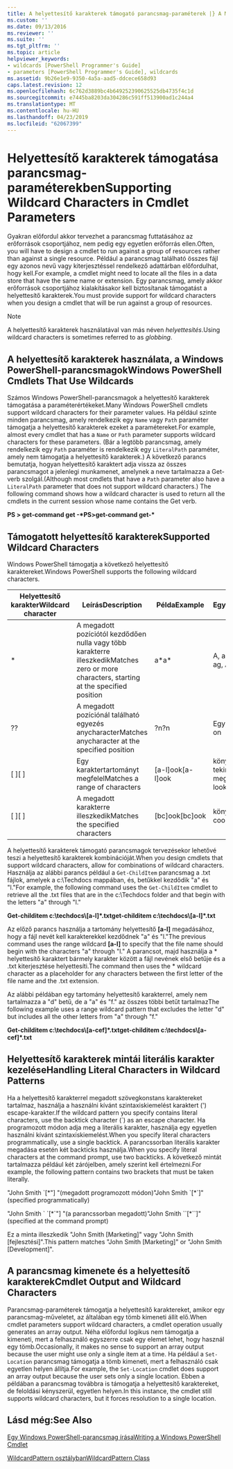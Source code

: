 ```yaml
---
title: A helyettesítő karakterek támogató parancsmag-paraméterek |} A Microsoft Docs
ms.custom: ''
ms.date: 09/13/2016
ms.reviewer: ''
ms.suite: ''
ms.tgt_pltfrm: ''
ms.topic: article
helpviewer_keywords:
- wildcards [PowerShell Programmer's Guide]
- parameters [PowerShell Programmer's Guide], wildcards
ms.assetid: 9b26e1e9-9350-4a5a-aad5-ddcece658d93
caps.latest.revision: 12
ms.openlocfilehash: 6c762d3889bc4b649252390625525db4735f4c1d
ms.sourcegitcommit: e7445ba8203da304286c591ff513900ad1c244a4
ms.translationtype: MT
ms.contentlocale: hu-HU
ms.lasthandoff: 04/23/2019
ms.locfileid: "62067399"
---
```

# <a name="supporting-wildcard-characters-in-cmdlet-parameters"></a><span data-ttu-id="abc0e-102">Helyettesítő karakterek támogatása parancsmag-paraméterekben</span><span class="sxs-lookup"><span data-stu-id="abc0e-102">Supporting Wildcard Characters in Cmdlet Parameters</span></span>

<span data-ttu-id="abc0e-103">Gyakran előfordul akkor tervezhet a parancsmag futtatásához az erőforrások csoportjához, nem pedig egy egyetlen erőforrás ellen.</span><span class="sxs-lookup"><span data-stu-id="abc0e-103">Often, you will have to design a cmdlet to run against a group of resources rather than against a single resource.</span></span> <span data-ttu-id="abc0e-104">Például a parancsmag található összes fájl egy azonos nevű vagy kiterjesztéssel rendelkező adattárban előfordulhat, hogy kell.</span><span class="sxs-lookup"><span data-stu-id="abc0e-104">For example, a cmdlet might need to locate all the files in a data store that have the same name or extension.</span></span> <span data-ttu-id="abc0e-105">Egy parancsmag, amely akkor erőforrások csoportjához kialakításakor kell biztosítanak támogatást a helyettesítő karakterek.</span><span class="sxs-lookup"><span data-stu-id="abc0e-105">You must provide support for wildcard characters when you design a cmdlet that will be run against a group of resources.</span></span>

> [!NOTE]
> <span data-ttu-id="abc0e-106">A helyettesítő karakterek használatával van más néven *helyettesítés*.</span><span class="sxs-lookup"><span data-stu-id="abc0e-106">Using wildcard characters is sometimes referred to as *globbing*.</span></span>

## <a name="windows-powershell-cmdlets-that-use-wildcards"></a><span data-ttu-id="abc0e-107">A helyettesítő karakterek használata, a Windows PowerShell-parancsmagok</span><span class="sxs-lookup"><span data-stu-id="abc0e-107">Windows PowerShell Cmdlets That Use Wildcards</span></span>

 <span data-ttu-id="abc0e-108">Számos Windows PowerShell-parancsmagok a helyettesítő karakterek támogatása a paraméterértékeket.</span><span class="sxs-lookup"><span data-stu-id="abc0e-108">Many Windows PowerShell cmdlets support wildcard characters for their parameter values.</span></span> <span data-ttu-id="abc0e-109">Ha például szinte minden parancsmag, amely rendelkezik egy `Name` vagy `Path` paraméter támogatja a helyettesítő karakterek ezeket a paramétereket.</span><span class="sxs-lookup"><span data-stu-id="abc0e-109">For example, almost every cmdlet that has a `Name` or `Path` parameter supports wildcard characters for these parameters.</span></span> <span data-ttu-id="abc0e-110">(Bár a legtöbb parancsmag, amely rendelkezik egy `Path` paraméter is rendelkezik egy `LiteralPath` paraméter, amely nem támogatja a helyettesítő karakterek.) A következő parancs bemutatja, hogyan helyettesítő karaktert adja vissza az összes parancsmagot a jelenlegi munkamenet, amelynek a neve tartalmazza a Get-verb szolgál.</span><span class="sxs-lookup"><span data-stu-id="abc0e-110">(Although most cmdlets that have a `Path` parameter also have a `LiteralPath` parameter that does not support wildcard characters.) The following command shows how a wildcard character is used to return all the cmdlets in the current session whose name contains the Get verb.</span></span>

 <span data-ttu-id="abc0e-111">**PS > get-command get -\***</span><span class="sxs-lookup"><span data-stu-id="abc0e-111">**PS>get-command get-\***</span></span>

## <a name="supported-wildcard-characters"></a><span data-ttu-id="abc0e-112">Támogatott helyettesítő karakterek</span><span class="sxs-lookup"><span data-stu-id="abc0e-112">Supported Wildcard Characters</span></span>

<span data-ttu-id="abc0e-113">Windows PowerShell támogatja a következő helyettesítő karaktereket.</span><span class="sxs-lookup"><span data-stu-id="abc0e-113">Windows PowerShell supports the following wildcard characters.</span></span>

|<span data-ttu-id="abc0e-114">Helyettesítő karakter</span><span class="sxs-lookup"><span data-stu-id="abc0e-114">Wildcard character</span></span>|<span data-ttu-id="abc0e-115">Leírás</span><span class="sxs-lookup"><span data-stu-id="abc0e-115">Description</span></span>|<span data-ttu-id="abc0e-116">Példa</span><span class="sxs-lookup"><span data-stu-id="abc0e-116">Example</span></span>|<span data-ttu-id="abc0e-117">Egyezik</span><span class="sxs-lookup"><span data-stu-id="abc0e-117">Matches</span></span>|<span data-ttu-id="abc0e-118">Nem egyezik</span><span class="sxs-lookup"><span data-stu-id="abc0e-118">Does not match</span></span>|
|------------------------|-----------------|-------------|-------------|--------------------|
|*|<span data-ttu-id="abc0e-119">A megadott pozíciótól kezdődően nulla vagy több karakterre illeszkedik</span><span class="sxs-lookup"><span data-stu-id="abc0e-119">Matches zero or more characters, starting at the specified position</span></span>|<span data-ttu-id="abc0e-120">a\*</span><span class="sxs-lookup"><span data-stu-id="abc0e-120">a\*</span></span>|<span data-ttu-id="abc0e-121">A, ag, Apple</span><span class="sxs-lookup"><span data-stu-id="abc0e-121">A, ag, Apple</span></span>||
|<span data-ttu-id="abc0e-122">?</span><span class="sxs-lookup"><span data-stu-id="abc0e-122">?</span></span>|<span data-ttu-id="abc0e-123">A megadott pozíciónál található egyezés anycharacter</span><span class="sxs-lookup"><span data-stu-id="abc0e-123">Matches anycharacter at the specified position</span></span>|<span data-ttu-id="abc0e-124">?n</span><span class="sxs-lookup"><span data-stu-id="abc0e-124">?n</span></span>|<span data-ttu-id="abc0e-125">Egy, a, a</span><span class="sxs-lookup"><span data-stu-id="abc0e-125">An, in, on</span></span>|<span data-ttu-id="abc0e-126">futott</span><span class="sxs-lookup"><span data-stu-id="abc0e-126">ran</span></span>|
|<span data-ttu-id="abc0e-127">[ ]</span><span class="sxs-lookup"><span data-stu-id="abc0e-127">[ ]</span></span>|<span data-ttu-id="abc0e-128">Egy karaktertartományt megfelel</span><span class="sxs-lookup"><span data-stu-id="abc0e-128">Matches a range of characters</span></span>|<span data-ttu-id="abc0e-129">[a-l]ook</span><span class="sxs-lookup"><span data-stu-id="abc0e-129">[a-l]ook</span></span>|<span data-ttu-id="abc0e-130">könyv, cook, tekintse meg</span><span class="sxs-lookup"><span data-stu-id="abc0e-130">book, cook, look</span></span>|<span data-ttu-id="abc0e-131">tartott</span><span class="sxs-lookup"><span data-stu-id="abc0e-131">took</span></span>|
|<span data-ttu-id="abc0e-132">[ ]</span><span class="sxs-lookup"><span data-stu-id="abc0e-132">[ ]</span></span>|<span data-ttu-id="abc0e-133">A megadott karakterre illeszkedik</span><span class="sxs-lookup"><span data-stu-id="abc0e-133">Matches the specified characters</span></span>|<span data-ttu-id="abc0e-134">[bc]ook</span><span class="sxs-lookup"><span data-stu-id="abc0e-134">[bc]ook</span></span>|<span data-ttu-id="abc0e-135">könyv, cook</span><span class="sxs-lookup"><span data-stu-id="abc0e-135">book, cook</span></span>|<span data-ttu-id="abc0e-136">nézd</span><span class="sxs-lookup"><span data-stu-id="abc0e-136">look</span></span>|

<span data-ttu-id="abc0e-137">A helyettesítő karakterek támogató parancsmagok tervezésekor lehetővé teszi a helyettesítő karakterek kombinációját.</span><span class="sxs-lookup"><span data-stu-id="abc0e-137">When you design cmdlets that support wildcard characters, allow for combinations of wildcard characters.</span></span> <span data-ttu-id="abc0e-138">Használja az alábbi parancs például a `Get-ChildItem` parancsmag a .txt fájlok, amelyek a c:\Techdocs mappában, és, betűkkel kezdődik "a" és "l."</span><span class="sxs-lookup"><span data-stu-id="abc0e-138">For example, the following command uses the `Get-ChildItem` cmdlet to retrieve all the .txt files that are in the c:\Techdocs folder and that begin with the letters "a" through "l."</span></span>

<span data-ttu-id="abc0e-139">**Get-childitem c:\techdocs\\[a-l]\*.txt**</span><span class="sxs-lookup"><span data-stu-id="abc0e-139">**get-childitem c:\techdocs\\[a-l]\*.txt**</span></span>

<span data-ttu-id="abc0e-140">Az előző parancs használja a tartomány helyettesítő **[a-l]** megadásához, hogy a fájl nevét kell karakterekkel kezdődnek "a" és "l."</span><span class="sxs-lookup"><span data-stu-id="abc0e-140">The previous command uses the range wildcard **[a-l]** to specify that the file name should begin with the characters "a" through "l."</span></span> <span data-ttu-id="abc0e-141">A parancsot, majd használja a \* helyettesítő karaktert bármely karakter között a fájl nevének első betűje és a .txt kiterjesztése helyettesíti.</span><span class="sxs-lookup"><span data-stu-id="abc0e-141">The command then uses the \* wildcard character as a placeholder for any characters between the first letter of the file name and the .txt extension.</span></span>

<span data-ttu-id="abc0e-142">Az alábbi példában egy tartomány helyettesítő karakterrel, amely nem tartalmazza a "d" betű, de a "a" és "f." az összes többi betűt tartalmaz</span><span class="sxs-lookup"><span data-stu-id="abc0e-142">The following example uses a range wildcard pattern that excludes the letter "d" but includes all the other letters from "a" through "f."</span></span>

<span data-ttu-id="abc0e-143">**Get-childitem c:\techdocs\\[a-cef]\*.txt**</span><span class="sxs-lookup"><span data-stu-id="abc0e-143">**get-childitem c:\techdocs\\[a-cef]\*.txt**</span></span>

## <a name="handling-literal-characters-in-wildcard-patterns"></a><span data-ttu-id="abc0e-144">Helyettesítő karakterek mintái literális karakter kezelése</span><span class="sxs-lookup"><span data-stu-id="abc0e-144">Handling Literal Characters in Wildcard Patterns</span></span>

<span data-ttu-id="abc0e-145">Ha a helyettesítő karakterrel megadott szövegkonstans karaktereket tartalmaz, használja a használni kívánt szintaxiskiemelést karaktert (') escape-karakter.</span><span class="sxs-lookup"><span data-stu-id="abc0e-145">If the wildcard pattern you specify contains literal characters, use the backtick character (\`) as an escape character.</span></span> <span data-ttu-id="abc0e-146">Ha programozott módon adja meg a literális karakter, használja egy egyetlen használni kívánt szintaxiskiemelést.</span><span class="sxs-lookup"><span data-stu-id="abc0e-146">When you specify literal characters programmatically, use a single backtick.</span></span> <span data-ttu-id="abc0e-147">A parancssorban literális karakter megadása esetén két backticks használja.</span><span class="sxs-lookup"><span data-stu-id="abc0e-147">When you specify literal characters at the command prompt, use two backticks.</span></span> <span data-ttu-id="abc0e-148">A következő mintát tartalmazza például két zárójelben, amely szerint kell értelmezni.</span><span class="sxs-lookup"><span data-stu-id="abc0e-148">For example, the following pattern contains two brackets that must be taken literally.</span></span>

<span data-ttu-id="abc0e-149">"John Smith \`[\*"] "(megadott programozott módon)</span><span class="sxs-lookup"><span data-stu-id="abc0e-149">"John Smith \`[\*\`]" (specified programmatically)</span></span>

<span data-ttu-id="abc0e-150">"John Smith \` \`[\*\`"] "(a parancssorban megadott)</span><span class="sxs-lookup"><span data-stu-id="abc0e-150">"John Smith \`\`[\*\`\`]"  (specified at the command prompt)</span></span>

<span data-ttu-id="abc0e-151">Ez a minta illeszkedik "John Smith [Marketing]" vagy "John Smith [fejlesztési]".</span><span class="sxs-lookup"><span data-stu-id="abc0e-151">This pattern matches "John Smith [Marketing]" or "John Smith [Development]".</span></span>

## <a name="cmdlet-output-and-wildcard-characters"></a><span data-ttu-id="abc0e-152">A parancsmag kimenete és a helyettesítő karakterek</span><span class="sxs-lookup"><span data-stu-id="abc0e-152">Cmdlet Output and Wildcard Characters</span></span>

<span data-ttu-id="abc0e-153">Parancsmag-paraméterek támogatja a helyettesítő karaktereket, amikor egy parancsmag-műveletet, az általában egy tömb kimeneti állít elő.</span><span class="sxs-lookup"><span data-stu-id="abc0e-153">When cmdlet parameters support wildcard characters, a cmdlet operation usually generates an array output.</span></span> <span data-ttu-id="abc0e-154">Néha előfordul logikus nem támogatja a kimeneti, mert a felhasználó egyszerre csak egy elemet lehet, hogy használ egy tömb.</span><span class="sxs-lookup"><span data-stu-id="abc0e-154">Occasionally, it makes no sense to support an array output because the user might use only a single item at a time.</span></span> <span data-ttu-id="abc0e-155">Ha például a `Set-Location` parancsmag támogatja a tömb kimeneti, mert a felhasználó csak egyetlen helyen állítja.</span><span class="sxs-lookup"><span data-stu-id="abc0e-155">For example, the `Set-Location` cmdlet does support an array output because the user sets only a single location.</span></span> <span data-ttu-id="abc0e-156">Ebben a példában a parancsmag továbbra is támogatja a helyettesítő karaktereket, de feloldási kényszerül, egyetlen helyen.</span><span class="sxs-lookup"><span data-stu-id="abc0e-156">In this instance, the cmdlet still supports wildcard characters, but it forces resolution to a single location.</span></span>

## <a name="see-also"></a><span data-ttu-id="abc0e-157">Lásd még:</span><span class="sxs-lookup"><span data-stu-id="abc0e-157">See Also</span></span>

[<span data-ttu-id="abc0e-158">Egy Windows PowerShell-parancsmag írása</span><span class="sxs-lookup"><span data-stu-id="abc0e-158">Writing a Windows PowerShell Cmdlet</span></span>](./writing-a-windows-powershell-cmdlet.md)

[<span data-ttu-id="abc0e-159">WildcardPattern osztályban</span><span class="sxs-lookup"><span data-stu-id="abc0e-159">WildcardPattern Class</span></span>](/dotnet/api/system.management.automation.wildcardpattern)
